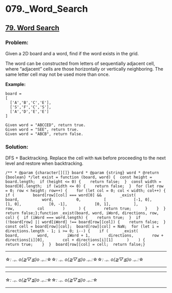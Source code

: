 # 079.\_Word_Search

## [79. Word Search](https://leetcode.com/problems/word-search/description/)

### Problem:

Given a 2D board and a word, find if the word exists in the grid.

The word can be constructed from letters of sequentially adjacent cell, where “adjacent” cells are those horizontally or vertically neighboring. The same letter cell may not be used more than once.

**Example:**

```
board =
[
  ['A','B','C','E'],
  ['S','F','C','S'],
  ['A','D','E','E']
]

Given word = "ABCCED", return true.
Given word = "SEE", return true.
Given word = "ABCB", return false.
```

### Solution:

DFS + Backtracking. Replace the cell with `NaN` before proceeding to the next level and restore when backtracking.

```
/** * @param {character[][]} board * @param {string} word * @return {boolean} */let exist = function (board, word) {  const height = board.length;  if (height <= 0) {    return false;  }  const width = board[0].length;  if (width <= 0) {    return false;  }  for (let row = 0; row < height; row++) {    for (let col = 0; col < width; col++) {      if (        board[row][col] === word[0] &&        _exist(          board,          word,          0,          [            [-1, 0],            [1, 0],            [0, -1],            [0, 1],          ],          row,          col        )      ) {        return true;      }    }  }  return false;};function _exist(board, word, iWord, directions, row, col) {  if (iWord === word.length) {    return true;  }  if (!board[row] || word[iWord] !== board[row][col]) {    return false;  }  const cell = board[row][col];  board[row][col] = NaN;  for (let i = directions.length - 1; i >= 0; i--) {    if (      _exist(        board,        word,        iWord + 1,        directions,        row + directions[i][0],        col + directions[i][1]      )    ) {      return true;    }  }  board[row][col] = cell;  return false;}
```

---

☆*: .｡. o(≧▽≦)o .｡.:*☆☆*: .｡. o(≧▽≦)o .｡.:*☆☆*: .｡. o(≧▽≦)o .｡.:*☆

---

---

☆*: .｡. o(≧▽≦)o .｡.:*☆☆*: .｡. o(≧▽≦)o .｡.:*☆

---
